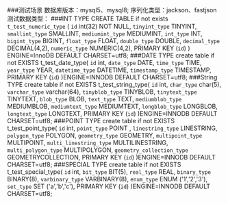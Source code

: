###测试场景
数据库版本：mysql5、mysql8; 
序列化类型：jackson、fastjson
测试数据类型：
###INT TYPE
CREATE TABLE if not exists `t_test_numeric_type` (
`id` int(32) NOT NULL,
`tinyint_type` TINYINT,
`smallint_type` SMALLINT,
`mediumint_type` MEDIUMINT,
`int_type` INT,
`bigint_type` BIGINT,
`float_type` FLOAT,
`double_type` DOUBLE,
`decimal_type` DECIMAL(4,2),
`numeric_type` NUMERIC(4,2),
PRIMARY KEY (`id`)
) ENGINE=InnoDB DEFAULT CHARSET=utf8;
###DATE TYPE
create table if not EXISTS t_test_date_type(
`id` int,
`date_type` DATE,
`time_type` TIME,
`year_type` YEAR,
`datetime_type` DATETIME,
`timestamp_type` TIMESTAMP,
PRIMARY KEY (`id`)
)ENGINE=INNODB DEFAULT CHARSET=utf8;
###String TYPE
create table if not EXISTS t_test_string_type(
`id` int,
`char_type` char(5),
`varchar_type` varchar(64),
`tinyblob_type` TINYBLOB,
`tinytext_type` TINYTEXT,
`blob_type` BLOB,
`text_type` TEXT,
`mediumblob_type` MEDIUMBLOB,
`mediumtext_type` MEDIUMTEXT,
`longblob_type` LONGBLOB,
`longtext_type` LONGTEXT,
PRIMARY KEY (`id`)
)ENGINE=INNODB DEFAULT CHARSET=utf8;
###POINT TYPE
create table if not EXISTS t_test_point_type(
`id` int,
`point_type` POINT ,
`linestring_type` LINESTRING,
`polygon_type` POLYGON,
`geometry_type` GEOMETRY,
`multipoint_type` MULTIPOINT,
`multi_linestring_type` MULTILINESTRING,
`multi_polygon_type` MULTIPOLYGON,
`geometry_collection_type` GEOMETRYCOLLECTION,
PRIMARY KEY (`id`)
)ENGINE=INNODB DEFAULT CHARSET=utf8;
###SPECIAL TYPE
create table if not EXISTS t_test_special_type(
`id` int,
`bit_type` BIT(5),
`real_type` REAL,
`binary_type` BINARY(8),
`varbinary_type` VARBINARY(8),
`enum_type` ENUM ('1','2','3'),
`set_type` SET ('a','b','c'),
PRIMARY KEY (`id`)
)ENGINE=INNODB DEFAULT CHARSET=utf8;
